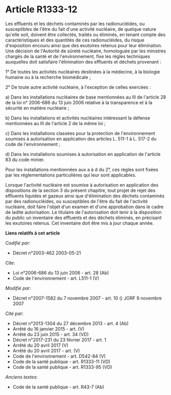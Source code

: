 # Article R1333-12

Les effluents et les déchets contaminés par les radionucléides, ou susceptibles de l'être du fait d'une activité nucléaire,
de quelque nature qu'elle soit, doivent être collectés, traités ou éliminés, en tenant compte des caractéristiques et des
quantités de ces radionucléides, du risque d'exposition encouru ainsi que des exutoires retenus pour leur élimination. Une
décision de l'Autorité de sûreté nucléaire, homologuée par les ministres chargés de la santé et de l'environnement, fixe les
règles techniques auxquelles doit satisfaire l'élimination des effluents et déchets provenant : 

1° De toutes les activités nucléaires destinées à la médecine, à la biologie humaine ou à la recherche biomédicale ; 

2° De toute autre activité nucléaire, à l'exception de celles exercées : 

a) Dans les installations nucléaires de base mentionnées au III de l'article 28 de la loi n° 2006-686 du 13 juin 2006
relative à la transparence et à la sécurité en matière nucléaire ; 

b) Dans les installations et activités nucléaires intéressant la défense mentionnées au III de l'article 2 de la même loi ; 

c) Dans les installations classées pour la protection de l'environnement soumises à autorisation en application des articles
L. 511-1 à L. 517-2 du code de l'environnement ; 

d) Dans les installations soumises à autorisation en application de l'article 83 du code minier. 

Pour les installations mentionnées aux a à d du 2°, ces règles sont fixées par les réglementations particulières qui leur
sont applicables. 

Lorsque l'activité nucléaire est soumise à autorisation en application des dispositions de la section 3 du présent chapitre,
tout projet de rejet des effluents liquides et gazeux ainsi que d'élimination des déchets contaminés par des radionucléides,
ou susceptibles de l'être du fait de l'activité nucléaire, doit faire l'objet d'un examen et d'une approbation dans le cadre
de ladite autorisation. Le titulaire de l'autorisation doit tenir à la disposition du public un inventaire des effluents et
des déchets éliminés, en précisant les exutoires retenus. Cet inventaire doit être mis à jour chaque année.

**Liens relatifs à cet article**

_Codifié par_:

  - Décret n°2003-462 2003-05-21

_Cite_:

  - Loi n°2006-686 du 13 juin 2006 - art. 28 (Ab)
  - Code de l'environnement - art. L511-1 (V)

_Modifié par_:

  - Décret n°2007-1582 du 7 novembre 2007 - art. 10 () JORF 9 novembre 2007

_Cité par_:

  - Décret n°2013-1304 du 27 décembre 2013 - art. 4 (Ab)
  - Arrêté du 16 janvier 2015 - art. (V)
  - Arrêté du 23 juin 2015 - art. 34 (VD)
  - Décret n°2017-231 du 23 février 2017 - art. 1
  - Arrêté du 20 avril 2017 (V)
  - Arrêté du 20 avril 2017 - art. (V)
  - Code de l'environnement - art. D542-84 (V)
  - Code de la santé publique - art. R1333-11 (VD)
  - Code de la santé publique - art. R1333-95 (VD)

_Anciens textes_:

  - Code de la santé publique - art. R43-7 (Ab)
